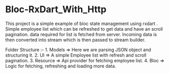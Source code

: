 # Bloc-RxDart_With_Http
  This project is a simple example of bloc state management using rxdart <PublishSubject>.
  Simple employee list which can be refreshed to get data and have an scroll pagination. data required for list is fetched from server. 
  Incoming data is then converted into stream which is then passed to stream builder.
  
  Folder Structure :-
    1. Models => Here we are parsing JSON object and structuring it.
    2. UI => A simple Employee list with refresh and scroll pagination.
    3. Resource => Api provider for fetching employee list.
    4. Bloc => Logic for fetching, refreshing and loading more data.
